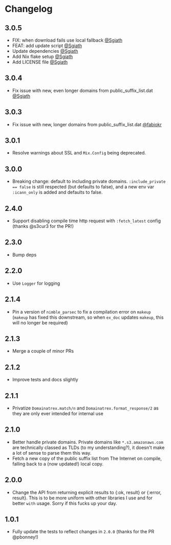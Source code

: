 # Changelog

## 3.0.5

- FIX: when download fails use local fallback [@Sgiath](https://github.com/sgiath)
- FEAT: add update script [@Sgiath](https://github.com/sgiath)
- Update dependencies [@Sgiath](https://github.com/Sgiath)
- Add Nix flake setup [@Sgiath](https://github.com/Sgiath)
- Add LICENSE file [@Sgiath](https://github.com/Sgiath)

## 3.0.4

- Fix issue with new, even longer domains from public_suffix_list.dat [@Sgiath](https://github.com/Sgiath)

## 3.0.3

- Fix issue with new, longer domains from public_suffix_list.dat [@fabiokr](https://github.com/fabiokr)

## 3.0.1

- Resolve warnings about SSL and `Mix.Config` being deprecated.

## 3.0.0

- Breaking change: default to including private domains. `:include_private == false` is still
  respected (but defaults to false), and a new env var `:icann_only` is added and defaults to
  false.

## 2.4.0

- Support disabling compile time http request with `:fetch_latest` config (thanks @s3cur3 for
  the PR!)

## 2.3.0

- Bump deps

## 2.2.0

- Use `Logger` for logging

## 2.1.4

- Pin a version of `nimble_parsec` to fix a compilation error on `makeup` (`makeup` has fixed
  this downstream, so when `ex_doc` updates `makeup`, this will no longer be required)

## 2.1.3

- Merge a couple of minor PRs

## 2.1.2

- Improve tests and docs slightly

## 2.1.1

- Privatize `Domainatrex.match/n` and `Domainatrex.format_response/2` as they are only ever
  intended for internal use

## 2.1.0

- Better handle private domains. Private domains like `*.s3.amazonaws.com` are technically
  classed as TLDs (to my understanding?), it doesn't make a lot of sense to parse them this way.
- Fetch a new copy of the public suffix list from The Internet on compile, falling back to a
  (now updated!) local copy.

## 2.0.0

- Change the API from returning explicit results to {:ok, result} or {:error, result}. This is to
  be more uniform with other libraries I use and for better `with` usage. Sorry if this fucks up
  your day.

## 1.0.1

- Fully update the tests to reflect changes in `2.0.0` (thanks for the PR @pbonney!)
